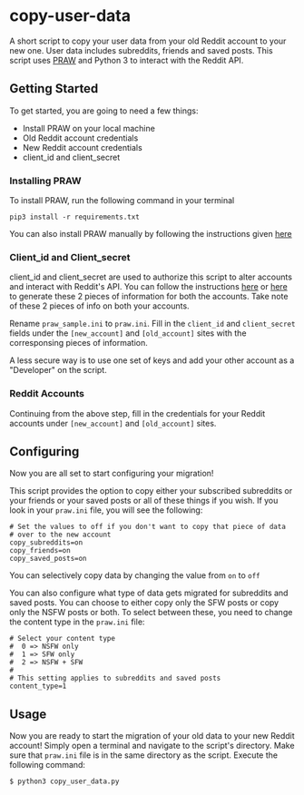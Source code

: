 # copy-user-data

A short script to copy your user data from your old Reddit account to your new one. User data includes subreddits, friends and saved posts. This script uses [PRAW](https://praw.readthedocs.io/en/latest/index.html) and Python 3 to interact with the Reddit API.

## Getting Started
To get started, you are going to need a few things:
- Install PRAW on your local machine
- Old Reddit account credentials
- New Reddit account credentials
- client_id and client_secret

### Installing PRAW
To install PRAW, run the following command in your terminal
```
pip3 install -r requirements.txt
```
You can also install PRAW manually by following the instructions given [here](https://github.com/praw-dev/praw#installation)

### Client_id and Client_secret
client_id and client_secret are used to authorize this script to alter accounts and interact with Reddit's API. You can follow the instructions [here](https://redditclient.readthedocs.io/en/latest/oauth/) or [here](https://github.com/reddit-archive/reddit/wiki/OAuth2-Quick-Start-Example) to generate these 2 pieces of information for both the accounts. Take note of these 2 pieces of info on both your accounts.

Rename `praw_sample.ini` to `praw.ini`. Fill in the `client_id` and `client_secret` fields under the `[new_account]` and `[old_account]` sites with the corresponsing pieces of information. 

A less secure way is to use one set of keys and add your other account as a "Developer" on the script.

### Reddit Accounts
Continuing from the above step, fill in the credentials for your Reddit accounts under `[new_account]` and `[old_account]` sites.

## Configuring
Now you are all set to start configuring your migration!

This script provides the option to copy either your subscribed subreddits or your friends or your saved posts or all of these things if you wish. If you look in your `praw.ini` file, you will see the following:
```
# Set the values to off if you don't want to copy that piece of data 
# over to the new account
copy_subreddits=on
copy_friends=on
copy_saved_posts=on
```

You can selectively copy data by changing the value from  `on` to `off`

You can also configure what type of data gets migrated for subreddits and saved posts. You can choose to either copy only the SFW posts or copy only the NSFW posts or both. To select between these, you need to change the content type in the `praw.ini` file:
```
# Select your content type
#  0 => NSFW only
#  1 => SFW only
#  2 => NSFW + SFW
#
# This setting applies to subreddits and saved posts
content_type=1
```

## Usage
Now you are ready to start the migration of your old data to your new Reddit account! Simply open a terminal and navigate to the script's directory. Make sure that `praw.ini` file is in the same directory as the script. Execute the following command:
```
$ python3 copy_user_data.py 
```
